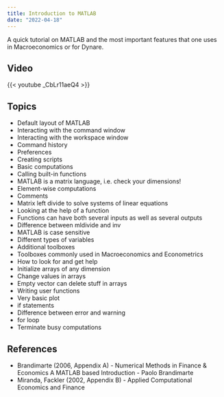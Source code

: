 ```yaml
---
title: Introduction to MATLAB
date: "2022-04-18"
---
```

A quick tutorial on MATLAB and the most important features that one uses in Macroeconomics or for Dynare.
<!--more-->

## Video
{{< youtube _CbLr11aeQ4 >}}

## Topics
- Default layout of MATLAB
- Interacting with the command window
- Interacting with the workspace window
- Command history
- Preferences
- Creating scripts
- Basic computations
- Calling built-in functions
- MATLAB is a matrix language, i.e. check your dimensions!
- Element-wise computations
- Comments
- Matrix left divide to solve systems of linear equations
- Looking at the help of a function
- Functions can have both several inputs as well as several outputs
- Difference between mldivide and inv
- MATLAB is case sensitive
- Different types of variables
- Additional toolboxes
- Toolboxes commonly used in Macroeconomics and Econometrics
- How to look for and get help
- Initialize arrays of any dimension
- Change values in arrays
- Empty vector can delete stuff in arrays
- Writing user functions
- Very basic plot
- if statements
- Difference between error and warning
- for loop
- Terminate busy computations

## References
- Brandimarte (2006, Appendix A) - Numerical Methods in Finance & Economics A MATLAB based Introduction - Paolo Brandimarte
- Miranda, Fackler (2002, Appendix B) - Applied Computational Economics and Finance